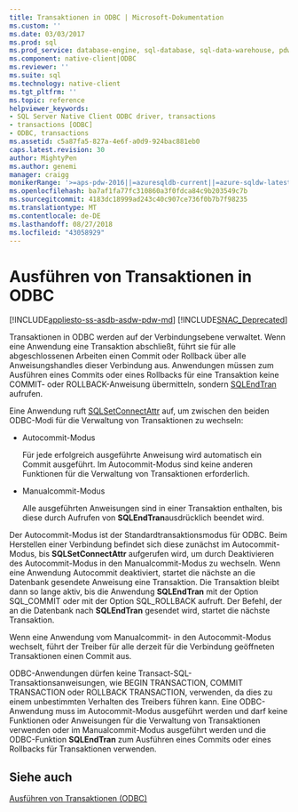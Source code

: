 ```yaml
---
title: Transaktionen in ODBC | Microsoft-Dokumentation
ms.custom: ''
ms.date: 03/03/2017
ms.prod: sql
ms.prod_service: database-engine, sql-database, sql-data-warehouse, pdw
ms.component: native-client|ODBC
ms.reviewer: ''
ms.suite: sql
ms.technology: native-client
ms.tgt_pltfrm: ''
ms.topic: reference
helpviewer_keywords:
- SQL Server Native Client ODBC driver, transactions
- transactions [ODBC]
- ODBC, transactions
ms.assetid: c5a87fa5-827a-4e6f-a0d9-924bac881eb0
caps.latest.revision: 30
author: MightyPen
ms.author: genemi
manager: craigg
monikerRange: '>=aps-pdw-2016||=azuresqldb-current||=azure-sqldw-latest||>=sql-server-2016||=sqlallproducts-allversions||>=sql-server-linux-2017||=azuresqldb-mi-current'
ms.openlocfilehash: ba7af1fa77fc310860a3f0fdca84c9b203549c7b
ms.sourcegitcommit: 4183dc18999ad243c40c907ce736f0b7b7f98235
ms.translationtype: MT
ms.contentlocale: de-DE
ms.lasthandoff: 08/27/2018
ms.locfileid: "43058929"
---
```

# <a name="performing-transactions-in-odbc"></a>Ausführen von Transaktionen in ODBC
[!INCLUDE[appliesto-ss-asdb-asdw-pdw-md](../../../includes/appliesto-ss-asdb-asdw-pdw-md.md)]
[!INCLUDE[SNAC_Deprecated](../../../includes/snac-deprecated.md)]

  Transaktionen in ODBC werden auf der Verbindungsebene verwaltet. Wenn eine Anwendung eine Transaktion abschließt, führt sie für alle abgeschlossenen Arbeiten einen Commit oder Rollback über alle Anweisungshandles dieser Verbindung aus. Anwendungen müssen zum Ausführen eines Commits oder eines Rollbacks für eine Transaktion keine COMMIT- oder ROLLBACK-Anweisung übermitteln, sondern [SQLEndTran](../../../relational-databases/native-client-odbc-api/sqlendtran.md) aufrufen.  
  
 Eine Anwendung ruft [SQLSetConnectAttr](../../../relational-databases/native-client-odbc-api/sqlsetconnectattr.md) auf, um zwischen den beiden ODBC-Modi für die Verwaltung von Transaktionen zu wechseln:  
  
-   Autocommit-Modus  
  
     Für jede erfolgreich ausgeführte Anweisung wird automatisch ein Commit ausgeführt. Im Autocommit-Modus sind keine anderen Funktionen für die Verwaltung von Transaktionen erforderlich.  
  
-   Manualcommit-Modus  
  
     Alle ausgeführten Anweisungen sind in einer Transaktion enthalten, bis diese durch Aufrufen von **SQLEndTran**ausdrücklich beendet wird.  
  
 Der Autocommit-Modus ist der Standardtransaktionsmodus für ODBC. Beim Herstellen einer Verbindung befindet sich diese zunächst im Autocommit-Modus, bis **SQLSetConnectAttr** aufgerufen wird, um durch Deaktivieren des Autocommit-Modus in den Manualcommit-Modus zu wechseln. Wenn eine Anwendung Autocommit deaktiviert, startet die nächste an die Datenbank gesendete Anweisung eine Transaktion. Die Transaktion bleibt dann so lange aktiv, bis die Anwendung **SQLEndTran** mit der Option SQL_COMMIT oder mit der Option SQL_ROLLBACK aufruft. Der Befehl, der an die Datenbank nach **SQLEndTran** gesendet wird, startet die nächste Transaktion.  
  
 Wenn eine Anwendung vom Manualcommit- in den Autocommit-Modus wechselt, führt der Treiber für alle derzeit für die Verbindung geöffneten Transaktionen einen Commit aus.  
  
 ODBC-Anwendungen dürfen keine Transact-SQL-Transaktionsanweisungen, wie BEGIN TRANSACTION, COMMIT TRANSACTION oder ROLLBACK TRANSACTION, verwenden, da dies zu einem unbestimmten Verhalten des Treibers führen kann. Eine ODBC-Anwendung muss im Autocommit-Modus ausgeführt werden und darf keine Funktionen oder Anweisungen für die Verwaltung von Transaktionen verwenden oder im Manualcommit-Modus ausgeführt werden und die ODBC-Funktion **SQLEndTran** zum Ausführen eines Commits oder eines Rollbacks für Transaktionen verwenden.  
  
## <a name="see-also"></a>Siehe auch  
 [Ausführen von Transaktionen &#40;ODBC&#41;](http://msdn.microsoft.com/library/f431191a-5762-4f0b-85bb-ac99aff29724)  
  
  
